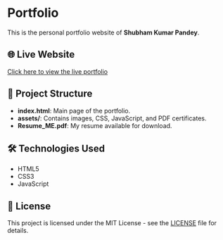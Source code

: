 # Portfolio

This is the personal portfolio website of **Shubham Kumar Pandey**.

## 🌐 Live Website
[Click here to view the live portfolio](https://mrpandeyshubham.github.io/Portfolio/)

## 📂 Project Structure
- **index.html**: Main page of the portfolio.
- **assets/**: Contains images, CSS, JavaScript, and PDF certificates.
- **Resume_ME.pdf**: My resume available for download.

## 🛠️ Technologies Used
- HTML5
- CSS3
- JavaScript

## 📄 License
This project is licensed under the MIT License - see the [LICENSE](LICENSE) file for details.

